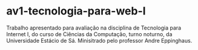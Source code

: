 # av1-tecnologia-para-web-I
Trabalho apresentado para avaliação na disciplina de Tecnologia para Internet I, do curso de Ciências da Computação, turno noturno, da Universidade Estácio de Sá. Minisitrado pelo professor Andre Eppinghaus.
